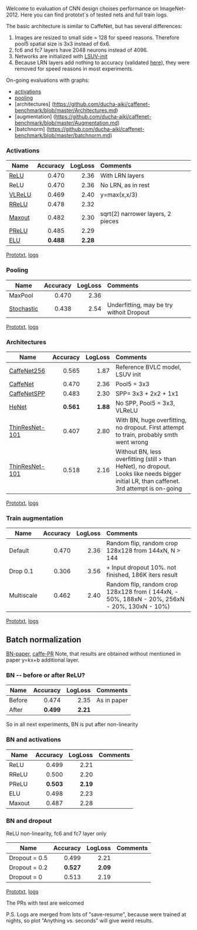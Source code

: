 Welcome to evaluation of CNN design choises performance on ImageNet-2012. Here you can find prototxt`s of tested nets and full train logs.

The basic architecture is similar to CaffeNet, but has several differences:

1. Images are resized to small side = 128 for speed reasons. Therefore pool5 spatial size is 3x3 instead of 6x6.
2. fc6 and fc7 layers have 2048 neurons instead of 4096. 
3. Networks are initialized with [LSUV-init](http://arxiv.org/abs/1511.06422)
4. Because LRN layers add nothing to accuracy (validated [here](https://github.com/ducha-aiki/caffenet-benchmark/blob/master/batchnorm.md)), they were removed for speed reasons in most experiments.

On-going evaluations with graphs:
- [activations](https://github.com/ducha-aiki/caffenet-benchmark/blob/master/Activations.md)
- [pooling](https://github.com/ducha-aiki/caffenet-benchmark/blob/master/Pooling.md)
- [architectures] (https://github.com/ducha-aiki/caffenet-benchmark/blob/master/Architectures.md)
- [augmentation] (https://github.com/ducha-aiki/caffenet-benchmark/blob/master/Augmentation.md)
- [batchnorm] (https://github.com/ducha-aiki/caffenet-benchmark/blob/master/batchnorm.md)

### Activations

| Name    | Accuracy      | LogLoss | Comments  |
| -------|---------:| -------:|:-----------|
| [ReLU](http://machinelearning.wustl.edu/mlpapers/paper_files/icml2010_NairH10.pdf) |0.470| 2.36 | With LRN layers|
| ReLU |0.470| 2.36 | No LRN, as in rest |
| [VLReLU](https://web.stanford.edu/~awni/papers/relu_hybrid_icml2013_final.pdf) |0.469| 2.40|y=max(x,x/3)|
| [RReLU](http://arxiv.org/abs/1505.00853) |0.478| 2.32| |
| [Maxout](http://arxiv.org/abs/1302.4389) |0.482| 2.30| sqrt(2) narrower layers, 2 pieces|
| [PReLU](http://arxiv.org/abs/1502.01852) |0.485| 2.29 | |
| [ELU](http://arxiv.org/abs/1511.07289) |**0.488**| **2.28**| |


[Prototxt](https://github.com/ducha-aiki/caffenet-benchmark/tree/master/prototxt/activations), [logs](https://github.com/ducha-aiki/caffenet-benchmark/tree/master/logs/activations)

### Pooling

| Name    | Accuracy      | LogLoss | Comments  |
| -------|---------:| -------:|:-----------|
| MaxPool |0.470| 2.36 | |
| [Stochastic](http://arxiv.org/abs/1301.3557) |0.438| 2.54| Underfitting, may be try withoit Dropout|


[Prototxt](https://github.com/ducha-aiki/caffenet-benchmark/tree/master/prototxt/pooling), [logs](https://github.com/ducha-aiki/caffenet-benchmark/tree/master/logs/pooling)

### Architectures

| Name    | Accuracy      | LogLoss | Comments  |
| -------|---------:| -------:|:-----------|
| [CaffeNet256](http://arxiv.org/abs/1408.5093) |0.565| 1.87 | Reference BVLC model, LSUV init|
| [CaffeNet](http://arxiv.org/abs/1408.5093) |0.470| 2.36 | Pool5 = 3x3|
| [CaffeNetSPP](http://arxiv.org/abs/1406.4729) |0.483| 2.30 | SPP= 3x3 + 2x2 + 1x1 |
| [HeNet](http://arxiv.org/abs/1412.1710) |**0.561**| **1.88**|No SPP, Pool5 = 3x3, VLReLU |
| [ThinResNet-101](http://arxiv.org/abs/1512.03385) | 0.407| 2.80| With BN, huge overfitting, no dropout. First attempt to train, probably smth went wrong |
| [ThinResNet-101](http://arxiv.org/abs/1512.03385) | 0.518| 2.16| Without BN, less overfitting (still > than HeNet), no dropout. Looks like needs bigger initial LR, than caffenet. 3rd attempt is on-going  |

[Prototxt](https://github.com/ducha-aiki/caffenet-benchmark/tree/master/prototxt/architectures), [logs](https://github.com/ducha-aiki/caffenet-benchmark/tree/master/logs/architectures)

### Train augmentation

| Name    | Accuracy      | LogLoss | Comments  |
| -------|---------:| -------:|:-----------|
| Default |0.470| 2.36 | Random flip, random crop 128x128 from 144xN, N > 144|
| Drop 0.1 |0.306| 3.56 | + Input dropout 10%. not finished, 186K iters result |
| Multiscale |0.462| 2.40 | Random flip, random crop 128x128 from ( 144xN, - 50%, 188xN - 20%, 256xN - 20%, 130xN - 10%)


[Prototxt](https://github.com/ducha-aiki/caffenet-benchmark/tree/master/prototxt/augmentation), [logs](https://github.com/ducha-aiki/caffenet-benchmark/tree/master/logs/augmentation)

## Batch normalization
[BN-paper](http://arxiv.org/abs/1502.03167), [caffe-PR](https://github.com/BVLC/caffe/pull/3229)
Note, that results are obtained without mentioned in paper y=kx+b additional layer.

### BN -- before or after ReLU?
| Name    | Accuracy      | LogLoss | Comments  |
| -------|---------:| -------:|:-----------|
| Before |0.474| 2.35 | As in paper|
| After |**0.499**| **2.21** | |

So in all next experiments, BN is put after non-linearity

### BN and activations

| Name    | Accuracy      | LogLoss | Comments  |
| -------|---------:| -------:|:-----------|
| ReLU |0.499| 2.21 | |
| RReLU |0.500| 2.20 | |
| PReLU |**0.503**| **2.19** | |
| ELU |0.498| 2.23 | |
| Maxout |0.487| 2.28| |

### BN and dropout

ReLU non-linearity, fc6 and fc7 layer only

| Name    | Accuracy      | LogLoss | Comments  |
| -------|---------:| -------:|:-----------|
|  Dropout = 0.5 |0.499| 2.21 |  |
|  Dropout = 0.2 |**0.527**| **2.09** |  |
|  Dropout = 0 |0.513| 2.19 | |


[Prototxt](https://github.com/ducha-aiki/caffenet-benchmark/tree/master/prototxt), [logs](https://github.com/ducha-aiki/caffenet-benchmark/tree/master/logs)

The PRs with test are welcomed

P.S. Logs are merged from lots of "save-resume", because were trained at nights, so plot "Anything vs. seconds" will give weird results. 

